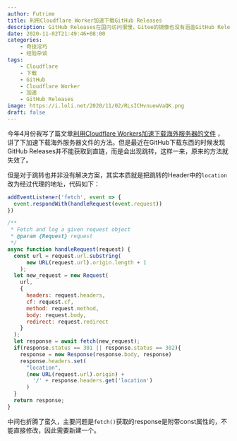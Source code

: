 ```yaml
---
author: Futrime
title: 利用Cloudflare Worker加速下载GitHub Releases
description: GitHub Releases在国内访问很慢，Gitee的镜像也没有涵盖GitHub Releases，但是可以依靠Cloudflare Worker加速到10Mbps.
date: 2020-11-02T21:49:46+08:00
categories:
    - 奇技淫巧
    - 经验杂谈
tags:
    - Cloudflare
    - 下载
    - GitHub
    - Cloudflare Worker
    - 加速
    - GitHub Releases
image: https://i.loli.net/2020/11/02/RLsICHvnuewVaQK.png
draft: false
---
```


今年4月份我写了篇文章[利用Cloudflare Workers加速下载海外服务器的文件](../利用cloudflare-workers加速下载海外服务器的文件/) ，讲了下加速下载海外服务器文件的方法。但是最近在GitHub下载东西的时候发现GitHub Releases并不能获取到直链，而是会出现跳转，这样一来，原来的方法就失效了。

但是对于跳转也并非没有解决方案，其实本质就是把跳转的Header中的`location`改为经过代理的地址，代码如下：

```javascript
addEventListener('fetch', event => {
  event.respondWith(handleRequest(event.request))
})

/**
 * Fetch and log a given request object
 * @param {Request} request
 */
async function handleRequest(request) {
  const url = request.url.substring(
      new URL(request.url).origin.length + 1
    );
  let new_request = new Request(
    url,
    {
      headers: request.headers,
      cf: request.cf,
      method: request.method,
      body: request.body,
      redirect: request.redirect
    }
  );
  let response = await fetch(new_request);
  if(response.status == 301 || response.status == 302){
    response = new Response(response.body, response)
    response.headers.set(
      "location",
      (new URL(request.url).origin) +
        '/' + response.headers.get('location')
      )
  }
  return response;
}
```

中间也折腾了蛮久，主要问题是`fetch()`获取的response是附带const属性的，不能直接修改，因此需要新建一个。
